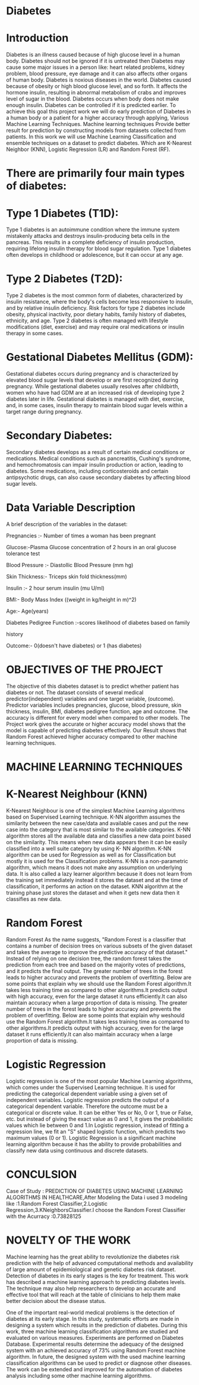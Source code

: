 # Diabetes
# Introduction
Diabetes is an illness caused because of high glucose level in a human body. Diabetes should not be ignored if it is untreated then Diabetes may cause some major issues in a person like: heart related problems, kidney problem, blood pressure, eye damage and it can also affects other organs of human body. Diabetes is noxious diseases in the world. Diabetes caused because of obesity or high blood glucose level, and so forth. It affects the hormone insulin, resulting in abnormal metabolism of crabs and improves level of sugar in the blood. Diabetes occurs when body does not make enough insulin. Diabetes can be controlled if it is predicted earlier. To achieve this goal this project work we will do early prediction of Diabetes in a human body or a patient for a higher accuracy through applying, Various Machine Learning Techniques. Machine learning techniques Provide better result for prediction by constructing models from datasets collected from patients. In this work we will use Machine Learning Classification and ensemble techniques on a dataset to predict diabetes. Which are K-Nearest Neighbor (KNN), Logistic Regression (LR) and Random Forest (RF). 

# There are primarily four main types of diabetes:

# Type 1 Diabetes (T1D):
Type 1 diabetes is an autoimmune condition where the immune system mistakenly attacks and destroys insulin-producing beta cells in the pancreas.
This results in a complete deficiency of insulin production, requiring lifelong insulin therapy for blood sugar regulation.
Type 1 diabetes often develops in childhood or adolescence, but it can occur at any age.

# Type 2 Diabetes (T2D):
Type 2 diabetes is the most common form of diabetes, characterized by insulin resistance, where the body's cells become less responsive to insulin, and by relative insulin deficiency.
Risk factors for type 2 diabetes include obesity, physical inactivity, poor dietary habits, family history of diabetes, ethnicity, and age.
Type 2 diabetes is often managed with lifestyle modifications (diet, exercise) and may require oral medications or insulin therapy in some cases.

# Gestational Diabetes Mellitus (GDM):
Gestational diabetes occurs during pregnancy and is characterized by elevated blood sugar levels that develop or are first recognized during pregnancy.
While gestational diabetes usually resolves after childbirth, women who have had GDM are at an increased risk of developing type 2 diabetes later in life.
Gestational diabetes is managed with diet, exercise, and, in some cases, insulin therapy to maintain blood sugar levels within a target range during pregnancy.

# Secondary Diabetes:
Secondary diabetes develops as a result of certain medical conditions or medications.
Medical conditions such as pancreatitis, Cushing's syndrome, and hemochromatosis can impair insulin production or action, leading to diabetes.
Some medications, including corticosteroids and certain antipsychotic drugs, can also cause secondary diabetes by affecting blood sugar levels.

# Data Variable Description

A brief description of the variables in the dataset:

Pregnancies :- Number of times a woman has been pregnant

Glucose:-Plasma Glucose concentration of 2 hours in an oral glucose tolerance test

Blood Pressure :- Diastollic Blood Pressure (mm hg)

Skin Thickness:- Triceps skin fold thickness(mm)

Insulin :- 2 hour serum insulin (mu U/ml)

BMI:- Body Mass Index ((weight in kg/height in m)^2)

Age:- Age(years)

Diabetes Pedigree Function :-scores likelihood of diabetes based on family

history

Outcome:- 0(doesn't have diabetes) or 1 (has diabetes)

# OBJECTIVES OF THE PROJECT

The objective of this diabetes dataset is to predict whether patient has diabetes or not. The dataset consists of several medical predictor(independent) variables and one target variable, (outcome). Predictor variables includes pregnancies, glucose, blood pressure, skin thickness, insulin, BMI, diabetes pedigree function, age and outcome. The accuracy is different for every model when compared to other models. The Project work gives the accurate or higher accuracy model shows that the model is capable of predicting diabetes effectively. Our Result shows that Random Forest achieved higher accuracy compared to other machine learning techniques.

# MACHINE LEARNING TECHNIQUES

# K-Nearest Neighbour (KNN)

K-Nearest Neighbour is one of the simplest Machine Learning algorithms based on Supervised Learning technique. K-NN algorithm assumes the similarity between the new case/data and available cases and put the new case into the category that is most similar to the available categories. K-NN algorithm stores all the available data and classifies a new data point based on the similarity. This means when new data appears then it can be easily classified into a well suite category by using K- NN algorithm. K-NN algorithm can be used for Regression as well as for Classification but mostly it is used for the Classification problems. K-NN is a non-parametric algorithm, which means it does not make any assumption on underlying data. It is also called a lazy learner algorithm because it does not learn from the training set immediately instead it stores the dataset and at the time of classification, it performs an action on the dataset. KNN algorithm at the training phase just stores the dataset and when it gets new data then it classifies as new data.

# Random Forest

Random Forest As the name suggests, "Random Forest is a classifier that contains a number of decision trees on various subsets of the given dataset and takes the average to improve the predictive accuracy of that dataset." Instead of relying on one decision tree, the random forest takes the prediction from each tree and based on the majority votes of predictions, and it predicts the final output. The greater number of trees in the forest leads to higher accuracy and prevents the problem of overfitting. Below are some points that explain why we should use the Random Forest algorithm.It takes less training time as compared to other algorithms.It predicts output with high accuracy, even for the large dataset it runs efficiently.It can also maintain accuracy when a large proportion of data is missing.
The greater number of trees in the forest leads to higher accuracy and prevents the problem of overfitting. Below are some points that explain why weshould use the Random Forest algorithm.It takes less training time as compared to other algorithms.It predicts output with high accuracy, even for the large dataset it runs efficiently.It can also maintain accuracy when a large proportion of data is missing.

# Logistic Regression

Logistic regression is one of the most popular Machine Learning algorithms, which comes under the Supervised Learning technique. It is used for predicting the categorical dependent variable using a given set of independent variables. Logistic regression predicts the output of a categorical dependent variable. Therefore the outcome must be a categorical or discrete value. It can be either Yes or No, 0 or 1, true or False, etc. but instead of giving the exact value as 0 and 1, it gives the probabilistic values which lie between 0 and 1.In Logistic regression, instead of fitting a regression line, we fit an "S" shaped logistic function, which predicts two maximum values (0 or 1). Logistic Regression is a significant machine learning algorithm because it has the ability to provide probabilities and classify new data using continuous and discrete datasets.

# CONCULSION

Case of Study : PREDICTION OF DIABETES USING MACHINE LEARNING ALGORITHMS IN HEALTHCARE,After Modeling the Data i used 3 modeling like :1.Random Forest Classifier,2.Logistic Regression,3.KNeighborsClassifier.I choose the Random Forest Classifier with the Acurracy :0.73828125

# NOVELTY OF THE WORK

Machine learning has the great ability to revolutionize the diabetes risk prediction with the help of advanced computational methods and availability of large amount of epidemiological and genetic diabetes risk dataset. Detection of diabetes in its early stages is the key for treatment. This work has described a machine learning approach to predicting diabetes levels. The technique may also help researchers to develop an accurate and effective tool that will reach at the table of clinicians to help them make better decision about the disease status.

One of the important real-world medical problems is the detection of diabetes at its early stage. In this study, systematic efforts are made in designing a system which results in the prediction of diabetes. During this work, three machine learning classification algorithms are studied and evaluated on various measures. Experiments are performed on Diabetes Database. Experimental results determine the adequacy of the designed system with an achieved accuracy of 73% using Random Forest machine algorithm. In future, the designed system with the used machine learning classification algorithms can be used to predict or diagnose other diseases. The work can be extended and improved for the automation of diabetes analysis including some other machine learning algorithms.
